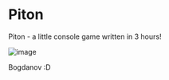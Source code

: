 # Piton
Piton - a little console game written in 3 hours!

![image](https://user-images.githubusercontent.com/60233692/161548708-1a3c7fce-0fea-4296-ae26-6653ec729219.png)

Bogdanov :D
